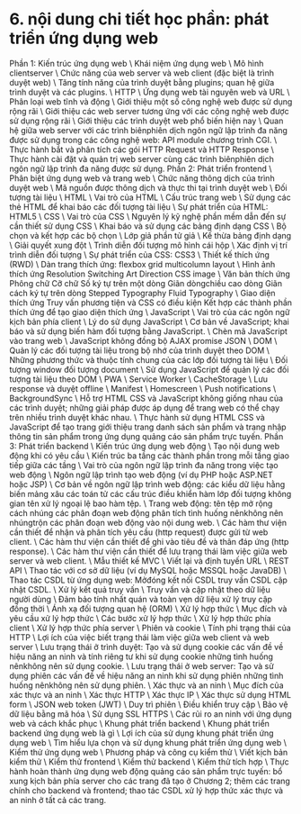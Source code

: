 # 6. nội dung chi tiết học phần: phát triển ứng dụng web
Phần 1: Kiến trúc ứng dụng web \ Khái niệm ứng dụng web \ Mô hình clientserver \ Chức năng của web server và web client (đặc biệt là trình duyệt web) \ Tăng tính năng của trình duyệt bằng plugins; quan hệ giữa trình duyệt và các plugins. \ HTTP \ Ứng dụng web tài nguyên web và URL \ Phân loại web tĩnh và động \ Giới thiệu một số công nghệ web được sử dụng rộng rãi \ Giới thiệu các web server tương ứng với các công nghệ web được sử dụng rộng rãi \ Giới thiệu các trình duyệt web phổ biến hiện nay \ Quan hệ giữa web server với các trình biênphiên dịch ngôn ngữ lập trình đa năng được sử dụng trong các công nghệ web: API module chương trình CGI. \ Thực hành bắt và phân tích các gói HTTP Request và HTTP Response \ Thực hành cài đặt và quản trị web server cùng các trình biênphiên dịch ngôn ngữ lập trình đa năng được sử dụng.
Phần 2: Phát triển frontend \ Phân biệt ứng dụng web và trang web \ Chức năng thông dịch của trình duyệt web \ Mã nguồn được thông dịch và thực thi tại trình duyệt web \ Đối tượng tài liệu \ HTML \ Vai trò của HTML \ Cấu trúc trang web \ Sử dụng các thẻ HTML để khai báo các đối tượng tài liệu \ Sự phát triển của HTML: HTML5 \ CSS \ Vai trò của CSS \ Nguyên lý kỹ nghệ phần mềm dẫn đến sự cần thiết sử dụng CSS \ Khai báo và sử dụng các bảng định dạng CSS \ Bộ chọn và kết hợp các bộ chọn \ Lớp giả phần tử giả \ Kế thừa bảng định dạng \ Giải quyết xung đột \ Trình diễn đối tượng mô hình cái hộp \ Xác định vị trí trình diễn đối tượng \ Sự phát triển của CSS: CSS3 \ Thiết kế thích ứng (RWD) \ Dàn trang thích ứng: flexbox grid multicolumn layout \ Hình ảnh thích ứng Resolution Switching Art Direction CSS image \ Văn bản thích ứng Phông chữ Cỡ chữ Số ký tự trên một dòng Giãn dòngchiều cao dòng Giãn cách ký tự trên dòng Stepped Typography Fluid Typography \ Giao diện thích ứng Truy vấn phương tiện và CSS có điều kiện Kết hợp các thành phần thích ứng để tạo giao diện thích ứng \ JavaScript \ Vai trò của các ngôn ngữ kịch bản phía client \ Lý do sử dụng JavaScript \ Cơ bản về JavaScript; khai báo và sử dụng biến hàm đối tượng bằng JavaScript. \ Chèn mã JavaScript vào trang web \ JavaScript không đồng bộ AJAX promise JSON \ DOM \ Quản lý các đối tượng tài liệu trong bộ nhớ của trình duyệt theo DOM \ Những phương thức và thuộc tính chung của các lớp đối tượng tài liệu \ Đối tượng window đối tượng document \ Sử dụng JavaScript để quản lý các đối tượng tài liệu theo DOM
\ PWA
\ Service Worker
\ CacheStorage
\ Lưu response và duyệt offline
\ Manifest
\ Homescreen
\ Push notifications
\ BackgroundSync \ Hỗ trợ HTML CSS và JavaScript không giống nhau của các trình duyệt; những giải pháp được áp dụng để trang web có thể chạy trên nhiều trình duyệt khác nhau. \ Thực hành sử dụng HTML CSS và JavaScript để tạo trang giới thiệu trang danh sách sản phẩm và trang nhập thông tin sản phẩm trong ứng dụng quảng cáo sản phẩm trực tuyến.
Phần 3: Phát triển backend \ Kiến trúc ứng dụng web động \ Tạo nội dung web động khi có yêu cầu \ Kiến trúc ba tầng các thành phần trong mỗi tầng giao tiếp giữa các tầng \ Vai trò của ngôn ngữ lập trình đa năng trong việc tạo web động \ Ngôn ngữ lập trình tạo web động (ví dụ PHP hoặc ASP.NET hoặc JSP) \ Cơ bản về ngôn ngữ lập trình web động: các kiểu dữ liệu hằng biến mảng xâu các toán tử các cấu trúc điều khiển hàm lớp đối tượng không gian tên xử lý ngoại lệ bao hàm tệp. \ Trang web động: tên tệp mở rộng cách nhúng các phân đoạn web động phân tích tình huống nênkhông nên nhúngtrộn các phân đoạn web động vào nội dung web. \ Các hàm thư viện cần thiết để nhận và phân tích yêu cầu (http request) được gửi từ web client. \ Các hàm thư viện cần thiết để ghi vào tiêu đề và thân đáp ứng (http response). \ Các hàm thư viện cần thiết để lưu trạng thái làm việc giữa web server và web client. \ Mẫu thiết kế MVC \ Viết lại và định tuyến URL \ REST API \ Thao tác với cơ sở dữ liệu (ví dụ MySQL hoặc MSSQL hoặc JavaDB) \ Thao tác CSDL từ ứng dụng web: Mởđóng kết nối CSDL truy vấn CSDL cập nhật CSDL. \ Xử lý kết quả truy vấn \ Truy vấn và cập nhật theo dữ liệu người dùng \ Đảm bảo tính nhất quán và toàn vẹn dữ liệu xử lý truy cập đồng thời \ Ánh xạ đối tượng quan hệ (ORM) \ Xử lý hợp thức \ Mục đích và yêu cầu xử lý hợp thức \ Các bước xử lý hợp thức \ Xử lý hợp thức phía client \ Xử lý hợp thức phía server \ Phiên và cookie \ Tính phi trạng thái của HTTP \ Lợi ích của việc biết trạng thái làm việc giữa web client và web server \ Lưu trạng thái ở trình duyệt: Tạo và sử dụng cookie các vấn đề về hiệu năng an ninh và tính riêng tư khi sử dụng cookie những tình huống nênkhông nên sử dụng cookie. \ Lưu trạng thái ở web server: Tạo và sử dụng phiên các vấn đề về hiệu năng an ninh khi sử dụng phiên những tình huống nênkhông nên sử dụng phiên. \ Xác thực và an ninh \ Mục đích của xác thực và an ninh \ Xác thực HTTP \ Xác thực IP \ Xác thực sử dụng HTML form \ JSON web token (JWT) \ Duy trì phiên \ Điều khiển truy cập \ Bảo vệ dữ liệu bằng mã hóa \ Sử dụng SSL HTTPS \ Các rủi ro an ninh với ứng dụng web và cách khắc phục \ Khung phát triển backend \ Khung phát triển backend ứng dụng web là gì \ Lợi ích của sử dụng khung phát triển ứng dụng web \ Tìm hiểu lựa chọn và sử dụng khung phát triển ứng dụng web \ Kiểm thử ứng dụng web \ Phương pháp và công cụ kiểm thử \ Viết kịch bản kiểm thử \ Kiểm thử frontend \ Kiểm thử backend \ Kiểm thử tích hợp \ Thực hành hoàn thành ứng dụng web động quảng cáo sản phẩm trực tuyến: bổ xung kịch bản phía server cho các trang đã tạo ở Chương 2; thêm các trang chính cho backend và frontend; thao tác CSDL xử lý hợp thức xác thực và an ninh ở tất cả các trang.
